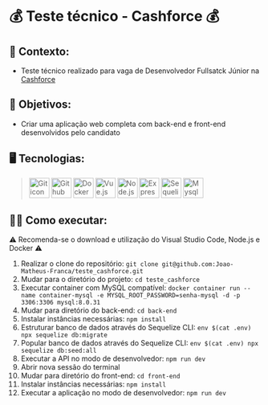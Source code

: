 # 💰 Teste técnico - Cashforce 💰 #
## 📝 Contexto: 
* Teste técnico realizado para vaga de Desenvolvedor Fullsatck Júnior na
<a href="https://cashforce.com.br/" target="_blank">Cashforce</a>
## 🎯 Objetivos: 
* Criar uma aplicação web completa com back-end e front-end desenvolvidos pelo candidato
## 🖥️ Tecnologias:
> <img src="https://cdn.jsdelivr.net/gh/devicons/devicon/icons/git/git-original.svg" height=40 alt="Git icon"/>
> <img src="https://cdn.jsdelivr.net/gh/devicons/devicon/icons/github/github-original.svg" height=40 alt="Github icon"/>
> <img src="https://cdn.jsdelivr.net/gh/devicons/devicon@latest/icons/docker/docker-original.svg" height=40 alt="Docker icon"/>
> <img src="https://cdn.jsdelivr.net/gh/devicons/devicon@latest/icons/vuejs/vuejs-original.svg" height=40 alt="Vue.js icon"/>
> <img src="https://cdn.jsdelivr.net/gh/devicons/devicon@latest/icons/nodejs/nodejs-original.svg" height=40 alt="Node.js icon"/>
> <img src="https://cdn.jsdelivr.net/gh/devicons/devicon@latest/icons/express/express-original.svg" height=40 alt="Express icon"/>
> <img src="https://cdn.jsdelivr.net/gh/devicons/devicon@latest/icons/sequelize/sequelize-original.svg" height=40 alt="Sequelize icon"/>
> <img src="https://cdn.jsdelivr.net/gh/devicons/devicon@latest/icons/mysql/mysql-original.svg" height=40 alt="Mysql icon"/>

## 👨‍💻 Como executar: 
⚠️ Recomenda-se o download e utilização do Visual Studio Code, Node.js e Docker ⚠️
1. Realizar o clone do repositório: ``` git clone git@github.com:Joao-Matheus-Franca/teste_cashforce.git ```
2. Mudar para o diretório do projeto: ``` cd teste_cashforce ```
3. Executar container com MySQL compatível: ``` docker container run --name container-mysql -e MYSQL_ROOT_PASSWORD=senha-mysql -d -p 3306:3306 mysql:8.0.31 ```
4. Mudar para diretório do back-end: ``` cd back-end ```
5. Instalar instâncias necessárias: ``` npm install ```
6. Estruturar banco de dados através do Sequelize CLI: ``` env $(cat .env) npx sequelize db:migrate ```
7. Popular banco de dados através do Sequelize CLI: ``` env $(cat .env) npx sequelize db:seed:all ```
8. Executar a API no modo de desenvolvedor: ``` npm run dev ```
9. Abrir nova sessão do terminal
10. Mudar para diretório do front-end: ``` cd front-end ```
11. Instalar instâncias necessárias: ``` npm install ```
12. Executar a aplicação no modo de desenvolvedor: ``` npm run dev ```

